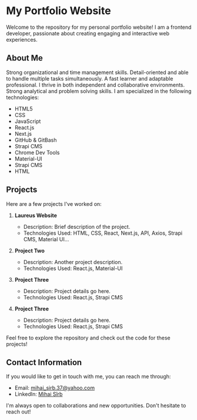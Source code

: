 # My Portfolio Website
Welcome to the repository for my personal portfolio website! I am a frontend developer, passionate about creating engaging and interactive web experiences.

## About Me
Strong organizational and time management skills. Detail-oriented and able to handle multiple tasks simultaneously. A fast learner and adaptable professional. I thrive in both independent and collaborative environments. Strong analytical and problem solving skills.
I am specialized in the following technologies:
- HTML5
- CSS
- JavaScript
- React.js
- Next.js
- GitHub & GitBash
- Strapi CMS
- Chrome Dev Tools
- Material-UI
- Strapi CMS
- HTML

## Projects
Here are a few projects I've worked on:

1. **Laureus Website**
   - Description: Brief description of the project.
   - Technologies Used: HTML, CSS, React, Next.js, API, Axios, Strapi CMS, Material UI...

2. **Project Two**
   - Description: Another project description.
   - Technologies Used: React.js, Material-UI

3. **Project Three**
   - Description: Project details go here.
   - Technologies Used: React.js, Strapi CMS

4. **Project Three**
   - Description: Project details go here.
   - Technologies Used: React.js, Strapi CMS

Feel free to explore the repository and check out the code for these projects!

## Contact Information
If you would like to get in touch with me, you can reach me through:
- Email: mihai_sirb.37@yahoo.com
- LinkedIn: [Mihai Sîrb](https://www.linkedin.com/in/mihai-sirb-frontend/)

I'm always open to collaborations and new opportunities. Don't hesitate to reach out!